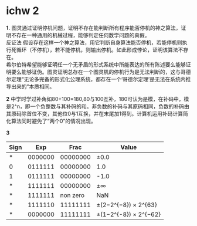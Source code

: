 # ichw 2
**1.** 图灵通过证明停机问题，证明不存在能判断所有程序能否停机的神之算法，证明不存在一种通用的机械过程，能够判定任何数学问题的真假。  
      反证法 假设存在这样一个神之算法，用它判断自身算法能否停机，若能停机则执行死循环（不停机），若不能停机，则输出停机。如此形成悖论，证明该算法不存在。  
      希尔伯特希望能够证明任一个无矛盾的形式系统中所能表达的所有陈述要么能够证明要么能够证伪。图灵证明总存在一个图灵机的停机行为是无法判断的，这与哥德尔定理“无论多完备的形式化公理系统，都存在一个‘哥德尔定理’是无法在系统内推导出来的”本质相同。
      
**2** 中学时学过补角如80+100=180,80与100互补，180可认为是模，在补码中，模是2^n，即一个负整数与其补码的和。非负数的补码与其原码相同，负数的补码由其原码除首位不变，其他位0与1互换，并在末尾加1得到。计算机运用补码计算简化算法同时避免了“两个0”的情况出现。  

**3**    

| Sign | Exp | Frac | Value |
| ---- | --- | ---- | --- |
| * | 0000000 | 00000000 | ±0.0 |
| 0 | 0111111 | 00000000 | 1.0 |
| 1 | 0111111 | 00000000 | -1.0 |
| * | 1111111 | 00000000 | ±∞ |
| * | 1111111 | non zero | NaN |
| * | 1111110 | 11111111 | ±(2−2^{−8}) × 2^{63} |
| * | 0000000 | 11111111 | ±(1−2^{-8}) × 2^{−62} |
